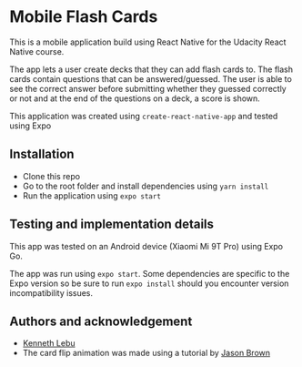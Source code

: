 # Mobile Flash Cards

This is a mobile application build using React Native for the Udacity React Native course.

The app lets a user create decks that they can add flash cards to. The flash cards contain questions that can be answered/guessed. The user is able to see the correct answer before submitting whether they guessed correctly or not and at the end of the questions on a deck, a score is shown.

This application was created using `create-react-native-app` and tested using Expo

## Installation

- Clone this repo
- Go to the root folder and install dependencies using `yarn install`
- Run the application using `expo start`

## Testing and implementation details

This app was tested on an Android device (Xiaomi Mi 9T Pro) using Expo Go.

The app was run using `expo start`. Some dependencies are specific to the Expo version so be sure to run `expo install` should you encounter version incompatibility issues.

## Authors and acknowledgement

- [Kenneth Lebu](https://github.com/kennlebu)
- The card flip animation was made using a tutorial by [Jason Brown](https://codedaily.io/tutorials/Create-a-Flip-Card-Animation-with-React-Native)